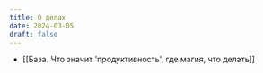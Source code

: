 ```yaml
---
title: О делах
date: 2024-03-05
draft: false
---
```


- [[База. Что значит 'продуктивность', где магия, что делать]]
